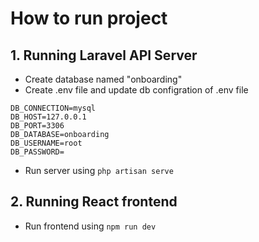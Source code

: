 # How to run project

## 1. Running Laravel API Server
   - Create database named "onboarding"
   - Create .env file and update db configration of .env file
   ```
  DB_CONNECTION=mysql
  DB_HOST=127.0.0.1
  DB_PORT=3306
  DB_DATABASE=onboarding
  DB_USERNAME=root
  DB_PASSWORD=
  ```
  - Run server using `php artisan serve`

## 2. Running React frontend
  - Run frontend using `npm run dev`
